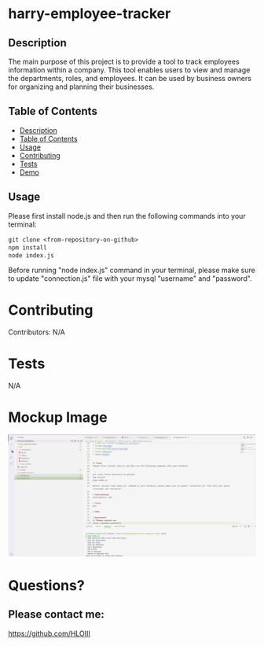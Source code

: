 # harry-employee-tracker


## Description

The main purpose of this project is to provide a tool to track employees information within a company. This tool enables users to view and manage the departments, roles, and employees. It can be used by business owners for organizing and planning their businesses.

## Table of Contents
* [Description](#description)
* [Table of Contents](#table-of-contents)
* [Usage](#usage)
* [Contributing](#contributing)
* [Tests](#tests)
* [Demo](#demo)


## Usage
Please first install node.js and then run the following commands into your terminal: 

```
git clone <from-repository-on-github>
npm install
node index.js
```
Before running "node index.js" command in your terminal, please make sure to update "connection.js" file with your mysql "username" and "password".

# Contributing
​Contributors: N/A

# Tests
N/A

# Mockup Image
![screenshot](/assets/images/EmployeeTrackerMockUp.png)

# Questions?
## Please contact me:
https://github.com/HLOIII